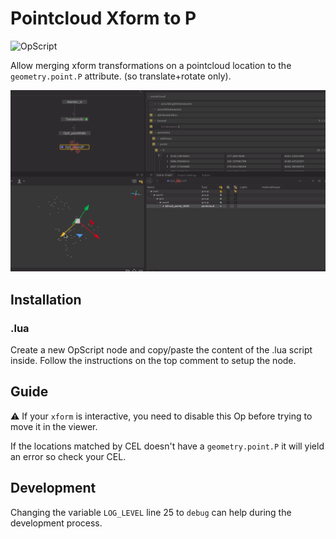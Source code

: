 # Pointcloud Xform to P

![OpScript](https://img.shields.io/badge/type-OpScript-blueviolet)

Allow merging xform transformations on a pointcloud location to the `geometry.point.P` attribute. (so translate+rotate only).

![demo](./demo.gif)



## Installation

### .lua

Create a new OpScript node and copy/paste the content of the .lua script inside.
Follow the instructions on the top comment to setup the node.

## Guide

⚠ If your `xform` is interactive, you need to disable this Op before trying to move it in the viewer.

If the locations matched by CEL doesn't have a `geometry.point.P` it will yield an error so check your CEL.



## Development

Changing the variable `LOG_LEVEL` line 25 to `debug`  can help during the development process.

